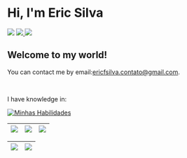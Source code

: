 <h1> Hi, I'm Eric Silva </h1>

<div> 
     <a href="https://instagram.com/ericfsilvaa?igshid=MzRlODBiNWFlZA==" target="_blank"><img src="https://img.shields.io/badge/-Instagram-%23E4405F?style=for-the-badge&logo=instagram&logoColor=white" target="_blank"></a> 
     <a href = "mailto:ericfsilva.contato@gmail.com"><img src="https://img.shields.io/badge/Gmail-D14836?style=for-the-badge&logo=gmail&logoColor=white" target="_blank"</a>
     <a href="https://www.linkedin.com/in/ericfsilvaa/" target="_blank"><img src="https://img.shields.io/badge/-LinkedIn-%230077B5?style=for-the-badge&logo=linkedin&logoColor=white" target="_blank"></a>
 </div>
<h2 align="left">
Welcome to my world!
</h2>

<p>You can contact me by email:<a href="mailto:ericfsilva.contato@gmail.com">ericfsilva.contato@gmail.com</a>.</p> 
<br>

<p>I have knowledge in: </p>
<div align="left">

[![Minhas Habilidades](https://skillicons.dev/icons?i=html,css,js,git,python,django,flask
)](https://skillicons.dev)

  </div>
  
  | ![](http://github-profile-summary-cards.vercel.app/api/cards/stats?username=ericfsilv&theme=nord_dark) | ![](http://github-profile-summary-cards.vercel.app/api/cards/repos-per-language?username=ericfsilv&hide=Html&theme=nord_dark) | ![](http://github-profile-summary-cards.vercel.app/api/cards/most-commit-language?username=ericfsilv&theme=nord_dark) |
| :-: | :-: | :-: |

| ![](http://github-profile-summary-cards.vercel.app/api/cards/profile-details?username=ericfsilv&theme=nord_dark) | ![](https://github-readme-streak-stats.herokuapp.com/?user=ericfsilv&hide_border=true&date_format=M%20j%5B%2C%20Y%5D&background=2D3742&stroke=2D3742&ring=6bbbca&fire=6bbbca&currStreakNum=fff&sideNums=6bbbca&currStreakLabel=6bbbca&sideLabels=fff&dates=fff) |
| :-: | :-: |
